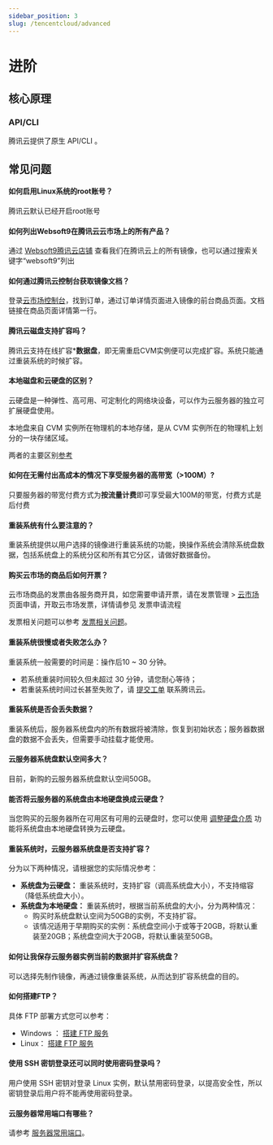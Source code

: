 ```yaml
---
sidebar_position: 3
slug: /tencentcloud/advanced
---
```


# 进阶

## 核心原理

### API/CLI

腾讯云提供了原生 API/CLI 。  


## 常见问题

#### 如何启用Linux系统的root账号？

腾讯云默认已经开启root账号

#### 如何列出Websoft9在腾讯云云市场上的所有产品？

通过 [Websoft9腾讯云店铺](https://market.cloud.tencent.com/stores/1252192180) 查看我们在腾讯云上的所有镜像，也可以通过搜索关键字“websoft9”列出

#### 如何通过腾讯云控制台获取镜像文档？

登录[云市场控制台](https://console.cloud.tencent.com/servicemarket/services)，找到订单，通过订单详情页面进入镜像的前台商品页面。文档链接在商品页面详情第一行。

#### 腾讯云磁盘支持扩容吗？

腾讯云支持在线扩容***数据盘**，即无需重启CVM实例便可以完成扩容。系统只能通过重装系统的时候扩容。

#### 本地磁盘和云硬盘的区别？
云硬盘是一种弹性、高可用、可定制化的网络块设备，可以作为云服务器的独立可扩展硬盘使用。 

本地盘来自 CVM 实例所在物理机的本地存储，是从 CVM 实例所在的物理机上划分的一块存储区域。  

两者的主要区别[参考](https://cloud.tencent.com/document/product/213/4952)

#### 如何在无需付出高成本的情况下享受服务器的高带宽（>100M）?

只要服务器的带宽付费方式为**按流量计费**即可享受最大100M的带宽，付费方式是后付费

#### 重装系统有什么要注意的？

重装系统提供以用户选择的镜像进行重装系统的功能，换操作系统会清除系统盘数据，包括系统盘上的系统分区和所有其它分区，请做好数据备份。

#### 购买云市场的商品后如何开票？

云市场商品的发票由各服务商开具，如您需要申请开票，请在发票管理 > [云市场](https://console.cloud.tencent.com/expense/invoice?tab=CloudMarket) 页面申请，开取云市场发票，详情请参见 发票申请流程

发票相关问题可以参考 [发票相关问题](/zh/business-order.html#发票)。

#### 重装系统很慢或者失败怎么办？

重装系统一般需要的时间是：操作后10 ~ 30 分钟。

- 若系统重装时间较久但未超过 30 分钟，请您耐心等待；
- 若重装系统时间过长甚至失败了，请 [提交工单](https://console.cloud.tencent.com/workorder/category) 联系腾讯云。

#### 重装系统是否会丢失数据？

重装系统后，服务器系统盘内的所有数据将被清除，恢复到初始状态；服务器数据盘的数据不会丢失，但需要手动挂载才能使用。

#### 云服务器系统盘默认空间多大？

目前，新购的云服务器系统盘默认空间50GB。

#### 能否将云服务器的系统盘由本地硬盘换成云硬盘？
当您购买的云服务器所在可用区有可用的云硬盘时，您可以使用 [调整硬盘介质](https://cloud.tencent.com/document/product/213/31978) 功能将系统盘由本地硬盘转换为云硬盘。

#### 重装系统时，云服务器系统盘是否支持扩容？

分为以下两种情况，请根据您的实际情况参考：

- **系统盘为云硬盘：**
重装系统时，支持扩容（调高系统盘大小），不支持缩容（降低系统盘大小）。
- **系统盘为本地硬盘：**
重装系统时，根据当前系统盘的大小，分为两种情况：
   - 购买时系统盘默认空间为50GB的实例，不支持扩容。
   - 该情况适用于早期购买的实例：系统盘空间小于或等于20GB，将默认重装至20GB；系统盘空间大于20GB，将默认重装至50GB。

#### 如何让我保存云服务器实例当前的数据并扩容系统盘？

可以选择先制作镜像，再通过镜像重装系统，从而达到扩容系统盘的目的。

#### 如何搭建FTP？

具体 FTP 部署方式您可以参考：

- Windows ： [搭建 FTP 服务](https://cloud.tencent.com/document/product/213/10414)
- Linux： [搭建 FTP 服务](https://cloud.tencent.com/document/product/213/10912)

#### 使用 SSH 密钥登录还可以同时使用密码登录吗？

用户使用 SSH 密钥对登录 Linux 实例，默认禁用密码登录，以提高安全性，所以密钥登录后用户将不能再使用密码登录。

#### 云服务器常用端口有哪些？

请参考 [服务器常用端口](https://cloud.tencent.com/document/product/213/34601)。